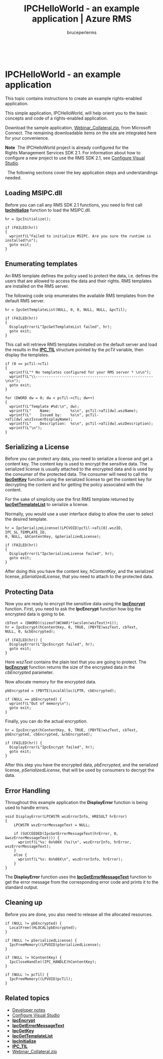 ﻿---
# required metadata

title: IPCHelloWorld - an example application | Azure RMS
description: This topic contains instructions to create an example rights-enabled application.
keywords:
author: bruceperlerms
manager: mbaldwin
ms.date: 04/28/2016
ms.topic: article
ms.prod: azure
ms.service: rights-management
ms.technology: techgroup-identity
ms.assetid: ec4661b0-e2d6-49f4-b819-ef624271ccc1

# optional metadata

#ROBOTS:
audience: developer
#ms.devlang:
ms.reviewer: shubhamp
ms.suite: ems
#ms.tgt_pltfrm:
#ms.custom:

---

﻿
# IPCHelloWorld - an example application

This topic contains instructions to create an example rights-enabled application.

This simple application, IPCHelloWorld, will help orient you to the basic concepts and code of a rights-enabled application.

Download the sample application, [Webinar\_Collateral.zip](https://connect.microsoft.com/site1170/Downloads/DownloadDetails.aspx?DownloadID=42440), from Microsoft Connect. The remaining downloadable items on the site are integrated here for your convenience.

**Note**  The IPCHelloWorld project is already configured for the Rights Management Services SDK 2.1. For information about how to configure a new project to use the RMS SDK 2.1, see [Configure Visual Studio](how_to_configure_a_visual_studio_project_to_use_the_ad_rms_sdk_2_0.md).

 
The following sections cover the key application steps and understandings needed.

## Loading MSIPC.dll

Before you can call any RMS SDK 2.1 functions, you need to first call [**IpcInitialize**](xref:msipc.ipcinitialize) function to load the MSIPC.dll.



    hr = IpcInitialize();

    if (FAILED(hr))
    {
      wprintf(L"Failed to initialize MSIPC. Are you sure the runtime is installed?\n");
      goto exit;
    }



## Enumerating templates

An RMS template defines the policy used to protect the data, i.e. defines the users that are allowed to access the data and their rights. RMS templates are installed on the RMS server.

The following code snip enumerates the available RMS templates from the default RMS server.



    hr = IpcGetTemplateList(NULL, 0, 0, NULL, NULL, &pcTil);

    if (FAILED(hr))
    {
      DisplayError(L"IpcGetTemplateList failed", hr);
      goto exit;
    }



This call will retrieve RMS templates installed on the default server and load the results in the [**IPC\_TIL**](xref:msipc.ipcinitialize) structure pointed by the *pcTil* variable, then display the templates.



    if (0 == pcTil->cTi)
    {
      wprintf(L"* No templates configured for your RMS server * \n\n");
      wprintf(L"\\------------------------------------------------------\n\n");
      goto exit;
    }

    for (DWORD dw = 0; dw < pcTil->cTi; dw++)
    {
      wprintf(L"Template #%d:\n", dw);
      wprintf(L"    Name:         %s\n", pcTil->aTi[dw].wszName);
      wprintf(L"    Issued by:    %s\n", pcTil->aTi[dw].wszIssuerDisplayName);
      wprintf(L"    Description:  %s\n", pcTil->aTi[dw].wszDescription);
      wprintf(L"\n");
    }



## Serializing a License

Before you can protect any data, you need to serialize a license and get a content key. The content key is used to encrypt the sensitive data. The serialized license is usually attached to the encrypted data and is used by the consumer of the protected data. The consumer will need to call the [**IpcGetKey**](xref:msipc.ipcgetkey) function using the serialized license to get the content key for decrypting the content and for getting the policy associated with the content.

For the sake of simplicity use the first RMS template returned by [**IpcGetTemplateList**](xref:msipc.ipcgettemplatelist) to serialize a license.

Normally, you would use a user interface dialog to allow the user to select the desired template.



    hr = IpcSerializeLicense((LPCVOID)pcTil->aTi[0].wszID, IPC_SL_TEMPLATE_ID,
    0, NULL, &hContentKey, &pSerializedLicense);

    if (FAILED(hr))
    {
      DisplayError(L"IpcSerializeLicense failed", hr);
      goto exit;
    }



After doing this you have the content key, *hContentKey*, and the serialized license, *pSerializedLicense*, that you need to attach to the protected data.

## Protecting Data

Now you are ready to encrypt the sensitive data using the [**IpcEncrypt**](xref:msipc.ipcencrypt) function. First, you need to ask the **IpcEncrypt** function how big the encrypted data is going to be.



    cbText = (DWORD)(sizeof(WCHAR)*(wcslen(wszText)+1));
    hr = IpcEncrypt(hContentKey, 0, TRUE, (PBYTE)wszText, cbText,
    NULL, 0, &cbEncrypted);

    if (FAILED(hr)) {
      DisplayError(L"IpcEncrypt failed", hr);
      goto exit;
    }



Here *wszText* contains the plain text that you are going to protect. The [**IpcEncrypt**](xref:msipc.ipcencrypt) function returns the size of the encrypted data in the *cbEncrypted* parameter.

Now allocate memory for the encrypted data.



    pbEncrypted = (PBYTE)LocalAlloc(LPTR, cbEncrypted);

    if (NULL == pbEncrypted) {
      wprintf(L"Out of memory\n");
      goto exit;
    }


Finally, you can do the actual encryption.



    hr = IpcEncrypt(hContentKey, 0, TRUE, (PBYTE)wszText, cbText,
    pbEncrypted, cbEncrypted, &cbEncrypted);

    if (FAILED(hr)) {
      DisplayError(L"IpcEncrypt failed", hr);
      goto exit;
    }


After this step you have the encrypted data, *pbEncrypted*, and the serialized license, *pSerializedLicense*, that will be used by consumers to decrypt the data.

## Error Handling

Throughout this example application the **DisplayError** function is being used to handle errors.



    void DisplayError(LPCWSTR wszErrorInfo, HRESULT hrError)
    {
        LPCWSTR wszErrorMessageText = NULL;

        if (SUCCEEDED(IpcGetErrorMessageText(hrError, 0, &wszErrorMessageText))) {
          wprintf(L"%s: 0x%08X (%s)\n", wszErrorInfo, hrError, wszErrorMessageText);
        }
        else {
          wprintf(L"%s: 0x%08X\n", wszErrorInfo, hrError);
        }
    }   


The **DisplayError** function uses the [**IpcGetErrorMessageText**](xref:msipc.ipcgeterrormessagetext) function to get the error message from the corresponding error code and prints it to the standard output.

## Cleaning up

Before you are done, you also need to release all the allocated resources.



    if (NULL != pbEncrypted) {
      LocalFree((HLOCAL)pbEncrypted);
    }

    if (NULL != pSerializedLicense) {
      IpcFreeMemory((LPVOID)pSerializedLicense);
    }

    if (NULL != hContentKey) {
      IpcCloseHandle((IPC_HANDLE)hContentKey);
    }

    if (NULL != pcTil) {
      IpcFreeMemory((LPVOID)pcTil);
    }


## Related topics

* [Developer notes](developer_notes.md)
* [Configure Visual Studio](how_to_configure_a_visual_studio_project_to_use_the_ad_rms_sdk_2_0.md)
* [**IpcEncrypt**](xref:msipc.ipcencrypt)
* [**IpcGetErrorMessageText**](xref:msipc.ipcgeterrormessagetext)
* [**IpcGetKey**](xref:msipc.ipcgetkey)
* [**IpcGetTemplateList**](xref:msipc.ipcgettemplatelist)
* [**IpcInitialize**](xref:msipc.ipcinitialize)
* [**IPC\_TIL**](xref:msipc.ipcinitialize)
* [Webinar\_Collateral.zip](https://connect.microsoft.com/site1170/Downloads/DownloadDetails.aspx?DownloadID=42440)
 

 
